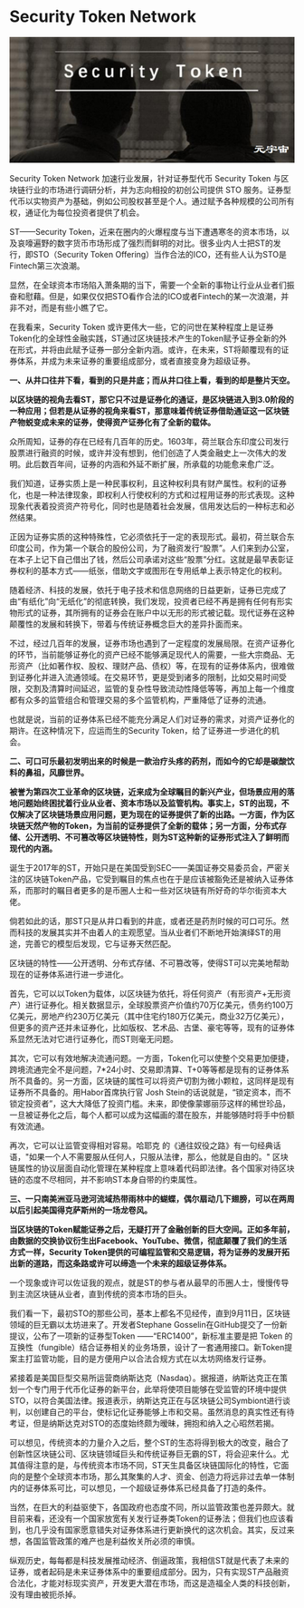 # Security Token Network

![](bb8294e37589fe7282c16bbdda61e0f.jpg)

Security Token Network 加速行业发展，针对证券型代币 Security Token 与区块链行业的市场进行调研分析，并为志向相投的初创公司提供 STO 服务。证券型代币以实物资产为基础，例如公司股权甚至是个人。通过赋予各种规模的公司所有权，通证化为每位投资者提供了机会。

ST——Security Token，近来在圈内的火爆程度与当下遭遇寒冬的资本市场，以及哀嚎遍野的数字货币市场形成了强烈而鲜明的对比。很多业内人士把ST的发行，即STO（Security Token Offering）当作合法的ICO，还有些人认为STO是Fintech第三次浪潮。

显然，在全球资本市场陷入萧条期的当下，需要一个全新的事物让行业从业者们振奋和慰藉。但是，如果仅仅把STO看作合法的ICO或者Fintech的某一次浪潮，并非不对，而是有些小瞧了它。

在我看来，Security Token 或许更伟大一些，它的问世在某种程度上是证券Token化的全球性金融实践，ST通过区块链技术产生的Token赋予证券全新的外在形式，并将由此赋予证券一部分全新内涵。或许，在未来，ST将颠覆现有的证券体系，并成为未来证券的重要组成部分，或者直接变身为超级证券。

**一、从井口往井下看，看到的只是井底；而从井口往上看，看到的却是整片天空。**

**以区块链的视角去看ST，那它只不过是证券化的通证，是区块链进入到3.0阶段的一种应用；但若是从证券的视角来看ST，那意味着传统证券借助通证这一区块链产物蜕变成未来的证券，使得资产证券化有了全新的载体。**

众所周知，证券的存在已经有几百年的历史。1603年，荷兰联合东印度公司发行股票进行融资的时候，或许并没有想到，他们创造了人类金融史上一次伟大的发明。此后数百年间，证券的内涵和外延不断扩展，所承载的功能愈来愈广泛。

我们知道，证券实质上是一种民事权利，且这种权利具有财产属性。权利的证券化，也是一种法律现象，即权利人行使权利的方式和过程用证券的形式表现。这种现象代表着投资资产符号化，同时也是随着社会发展，信用发达后的一种标志和必然结果。

正因为证券实质的这种特殊性，它必须依托于一定的表现形式。最初，荷兰联合东印度公司，作为第一个联合的股份公司，为了融资发行“股票”。人们来到办公室，在本子上记下自己借出了钱，然后公司承诺对这些“股票”分红。这就是最早表彰证券权利的基本方式——纸张，借助文字或图形在专用纸单上表示特定化的权利。

随着经济、科技的发展，依托于电子技术和信息网络的日益更新，证券已完成了由“有纸化”向“无纸化”的彻底转换，我们发现，投资者已经不再是拥有任何有形实物形式的证券，其所拥有的证券会在账户中以无形的形式被记载。现代证券在这种颠覆性的发展和转换下，带着与传统证券概念巨大的差异扑面而来。

不过，经过几百年的发展，证券市场也遇到了一定程度的发展局限。在资产证券化的环节，当前能够证券化的资产已经不能够满足现代人的需要，一些大宗商品、无形资产（比如著作权、股权、理财产品、债权）等，在现有的证券体系内，很难做到证券化并进入流通领域。在交易环节，更是受到诸多的限制，比如交易时间受限，交割及清算时间延迟，监管的复杂性导致流动性降低等等，再加上每一个维度都有众多的监管组合和管理交易的多个监管机构，严重降低了证券的流通。

也就是说，当前的证券体系已经不能充分满足人们对证券的需求，对资产证券化的期许。在这种情况下，应运而生的Security Token，给了证券进一步进化的机会。

**二、可口可乐最初发明出来的时候是一款治疗头疼的药剂，而如今的它却是碳酸饮料的鼻祖，风靡世界。**

**被誉为第四次工业革命的区块链，近来成为全球瞩目的新兴产业，但场景应用的落地问题始终困扰着行业从业者、资本市场以及监管机构。事实上，ST的出现，不仅解决了区块链场景应用问题，更为现在的证券提供了新的出路。一方面，作为区块链天然产物的Token，为当前的证券提供了全新的载体；另一方面，分布式存储、公开透明、不可篡改等区块链特性，则为ST这种新的证券形式注入了鲜明而现代的内涵。**

诞生于2017年的ST，开始只是在美国受到SEC——美国证券交易委员会，严密关注的区块链Token产品，它受到瞩目的焦点也在于是应该被豁免还是被纳入证券体系，而那时的瞩目者更多的是币圈人士和一些对区块链有所好奇的华尔街资本大佬。

倘若如此的话，那ST只是从井口看到的井底，或者还是药剂时候的可口可乐。然而科技的发展其实并不由着人的主观愿望。当从业者们不断地开始演绎ST的用途，完善它的模型后发现，它与证券天然匹配。

区块链的特性——公开透明、分布式存储、不可篡改等，使得ST可以完美地帮助现在的证券体系进行进一步进化。

首先，它可以以Token为载体，以区块链为依托，将任何资产（有形资产+无形资产）进行证券化。相关数据显示，全球股票资产价值约70万亿美元，债务约100万亿美元，房地产约230万亿美元（其中住宅约180万亿美元，商业32万亿美元），但更多的资产还并未证券化，比如版权、艺术品、古堡、豪宅等等，现有的证券体系显然无法对它进行证券化，而ST则毫无问题。

其次，它可以有效地解决流通问题。一方面，Token化可以使整个交易更加便捷，跨境流通完全不是问题，7*24小时、交易即清算、T+0等等都是现有的证券体系所不具备的。另一方面，区块链的属性可以将资产切割为微小颗粒，这同样是现有证券所不具备的。用Habor首席执行官 Josh Stein的话说就是，“锁定资本，而不锁定投资者”，这大大降低了投资门槛。未来，即使像蒙娜丽莎这样的稀世珍品，一旦被证券化之后，每个人都可以成为这幅画的潜在股东，并能够随时将手中份额有效流通。

再次，它可以让监管变得相对容易。哈耶克 的《通往奴役之路》有一句经典话语，"如果一个人不需要服从任何人，只服从法律，那么，他就是自由的。" 区块链属性的协议层面自动化管理在某种程度上意味着代码即法律。各个国家对待区块链的态度不尽相同，并不影响ST本身自带的约束属性。

**三、一只南美洲亚马逊河流域热带雨林中的蝴蝶，偶尔扇动几下翅膀，可以在两周以后引起美国得克萨斯州的一场龙卷风。**

**当区块链的Token赋能证券之后，无疑打开了金融创新的巨大空间。正如多年前，由数据的交换协议衍生出Facebook、YouTube、微信，彻底颠覆了我们的生活方式一样，Security Token提供的可编程监管和交易逻辑，将为证券的发展开拓出新的道路，而这条路或许可以缔造一个未来的超级证券体系。**

一个现象或许可以佐证我的观点，就是ST的参与者从最早的币圈人士，慢慢传导到主流区块链从业者，直到传统的资本市场的巨头。

我们看一下，最初STO的那些公司，基本上都名不见经传，直到9月11日，区块链领域的巨无霸以太坊进来了。开发者Stephane Gosselin在GitHub提交了一份新提议，公布了一项新的证券型Token ——“ERC1400”，新标准主要是把 Token 的互换性（fungible）结合证券相关的业务场景，设计了一套通用接口。新Token提案主打监管功能，目的是方便用户以合法合规方式在以太坊网络发行证券。

紧接着是美国巨型交易所运营商纳斯达克（Nasdaq）。据报道，纳斯达克正在策划一个专门用于代币化证券的新平台，此举将使项目能够在受监管的环境中提供STO，以符合美国法律。报道表示，纳斯达克正在与区块链公司Symbiont进行谈判，以创建自己的平台，使标记化证券能够上市和交易。虽然消息的真实性还有待考证，但是纳斯达克对STO的态度始终颇为暧昧，拥抱和纳入之心昭然若揭。

可以想见，传统资本的力量介入之后，整个ST的生态将得到极大的改变，融合了创新性区块链公司、区块链领域巨头和传统证券巨无霸的ST，将会迎来什么。尤其值得注意的是，与传统资本市场不同，ST天生具备区块链国际化的特性，它面向的是整个全球资本市场，那么其聚集的人才、资金、创造力将远非过去单一体制内的证券体系可比，可以想见，一个超级证券体系已经具备了打造的条件。

当然，在巨大的利益驱使下，各国政府也态度不同，所以监管政策也差异颇大。就目前来看，还没有一个国家放宽有关发行证券类Token的证券法；但我们也应该看到，也几乎没有国家愿意错失对证券体系进行更新换代的这次机会。其实，反过来想，各国监管政策的难产也是利益攸关所必须的审慎。

纵观历史，每每都是科技发展推动经济、倒逼政策，我相信ST就是代表了未来的证券，或者起码是未来证券体系中的重要组成部分。因为，只有实现ST产品融资合法化，才能对标现实资产，开发更大潜在市场，而这是造福全人类的科技创新，没有理由被扼杀掉。
